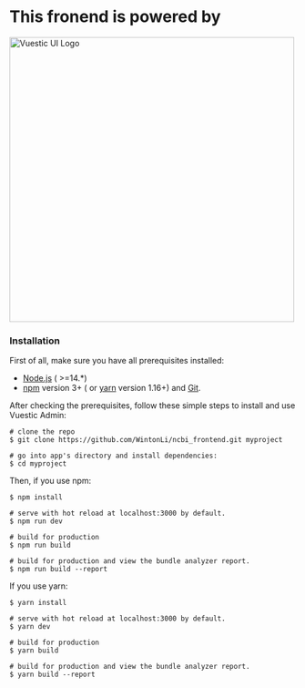 # This fronend is powered by
<a href="https://vuestic.dev" target="_blank">
    <img alt="Vuestic UI Logo" width="500" src="./public/vuestic-admin-logo.png">
</a>

### Installation

First of all, make sure you have all prerequisites installed:

- [Node.js](https://nodejs.org/en/) ( >=14.\*)
- [npm](https://www.npmjs.com/get-npm) version 3+ (
  or [yarn](https://yarnpkg.com/lang/en/docs/install) version 1.16+)
  and [Git](https://git-scm.com).

After checking the prerequisites, follow these simple steps to install and use
Vuestic Admin:

```
# clone the repo
$ git clone https://github.com/WintonLi/ncbi_frontend.git myproject

# go into app's directory and install dependencies:
$ cd myproject

```

Then, if you use npm:

```
$ npm install

# serve with hot reload at localhost:3000 by default.
$ npm run dev

# build for production
$ npm run build

# build for production and view the bundle analyzer report.
$ npm run build --report
```

If you use yarn:

```
$ yarn install

# serve with hot reload at localhost:3000 by default.
$ yarn dev

# build for production
$ yarn build

# build for production and view the bundle analyzer report.
$ yarn build --report
```


